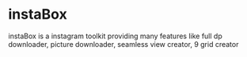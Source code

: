 # instaBox
instaBox is a instagram toolkit providing many features like full dp downloader, picture downloader, seamless view creator, 9 grid creator
